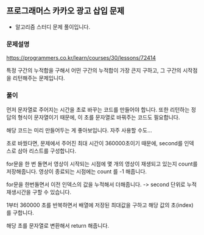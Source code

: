 ## 프로그래머스 카카오 광고 삽입 문제

- 알고리즘 스터디 문제 풀이입니다.

### 문제설명

https://programmers.co.kr/learn/courses/30/lessons/72414

특정 구간의 누적합을 구해서 어떤 구간의 누적합이 가장 큰지 구하고, 그 구간의 시작점을 리턴해주는 문제입니다.

### 풀이

먼저 문자열로 주어지는 시간을 초로 바꾸는 코드를 만들어야 합니다.
또한 리턴하는 정답의 형식이 문자열이기 때문에, 이 초를 문자열로 바꿔주는 코드도 필요합니다.

해당 코드는 미리 만들어두는 게 좋아보입니다. 자주 사용할 수도...

초로 바꿨다면, 문제에서 주어진 최대 시간이 360000초이기 때문에, second를 인덱스로 삼아 리스트를 구성합니다.

for문을 한 번 돌면서 영상이 시작되는 시점에 몇 개의 영상이 재생되고 있는지 count를 저장해줍니다.
영상이 종료되는 시점에는 count 를 -1 해줍니다.

for문을 한번돌면서 이전 인덱스의 값을 누적해서 더해줍니다. -> second 단위로 누적 재생시간을 구할 수 있습니다.

1부터 360000 초를 반복하면서 배열에 저장된 최대값을 구하고 해당 값의 초(index)를 구합니다.

해당 초를 문자열로 변환해서 return 해줍니다.

